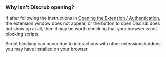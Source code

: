 ### Why isn't Discrub opening?

If after following the instructions in [Opening the Extension / Authentication](https://github.com/prathercc/discrub-ext/blob/development/docs/opening_the_extension_and_authentication.md), the extension window does not appear, or the button to open Discrub does not show up at all, then it may be worth checking that your browser is not blocking scripts.

Script blocking can occur due to interactions with other extensions/addons you may have installed on your browser.
